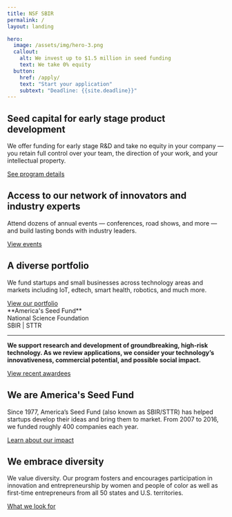 ```yaml
---
title: NSF SBIR
permalink: /
layout: landing

hero:
  image: /assets/img/hero-3.png
  callout:
    alt: We invest up to $1.5 million in seed funding
    text: We take 0% equity
  button:
    href: /apply/
    text: "Start your application"
    subtext: "Deadline: {{site.deadline}}"
---
```



<section class="usa-section usa-content section-intro background-light-neutral">
<div class="usa-grid">
<div class="usa-width-one-third" markdown="1">
<h2 class="text-medium">Seed capital for early stage product development</h2>

We offer funding for early stage R&D and take no equity in your company — you retain full control over your team, the direction of your work, and your intellectual property.

<a class="usa-button usa-button-primary button-arrow" href="/about/">
See program details
</a>

</div>
<div class="usa-width-one-third" markdown="1">
<h2 class="text-medium">Access to our network of innovators and industry experts</h2>

Attend dozens of annual events — conferences, road shows, and more — and build lasting bonds with industry leaders.

<a class="usa-button usa-button-primary button-arrow" href="#">
View events
</a>

</div>
<div class="usa-width-one-third" markdown="1">
<h2 class="text-medium">A diverse portfolio</h2>

We fund startups and small businesses across technology areas and markets including IoT, edtech, smart health, robotics, and much more.

<a class="usa-button usa-button-primary button-arrow" href="/portfolio/">
View our portfolio
</a>

</div>
</div>
</section>

<section class="usa-section usa-section-alt-bg usa-content section-goodfit background-bold-blue">
<div class="usa-grid" markdown="1">
**America's Seed Fund**<br>
National Science Foundation<br>
SBIR &#124; STTR

<div class="usa-width-two-thirds usa-grid-center usa-content" markdown="1">
<hr class="divider divider-left">
<p class="text-large"><strong>We support research and development of groundbreaking, high-risk technology. As we review applications, we consider your technology’s innovativeness, commercial potential, and possible social impact.</strong></p>

<a class="usa-button usa-button-secondary usa-button-big button-arrow" href="/awardees/">
View recent awardees
</a>

</div>
</div>
</section>


<section class="usa-section usa-content section-about background-light-blue">
<div class="usa-grid">
<div class="usa-width-one-half" markdown="1">
<h2 class="text-large">We are America's Seed Fund</h2>

Since 1977, America’s Seed Fund (also known as SBIR/STTR) has helped startups develop their ideas and bring them to market. From 2007 to 2016, we funded roughly 400 companies each year.

<a class="usa-button usa-button-primary button-arrow" href="#">
Learn about our impact
</a>

</div>
<div class="usa-width-one-half" markdown="1">
<h2 class="text-large">We embrace diversity</h2>

We value diversity. Our program fosters and encourages participation in innovation and entrepreneurship by women and people of color as well as first-time entrepreneurs from all 50 states and U.S. territories.

<a class="usa-button usa-button-primary button-arrow" href="#">
What we look for
</a>

</div></div>
</section>
